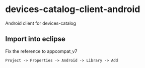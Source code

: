 devices-catalog-client-android
==============================

Android client for devices-catalog

Import into eclipse
-------------------

Fix the reference to appcompat_v7

    Project -> Properties -> Android -> Library -> Add
